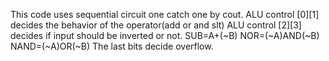 This code uses sequential circuit one catch one by cout.
ALU control [0][1] decides the behavior of the operator(add or and slt)
ALU control [2][3] decides if input should be inverted or not.
SUB=A+(~B)  NOR=(~A)AND(~B)  NAND=(~A)OR(~B)
The last bits decide overflow.
